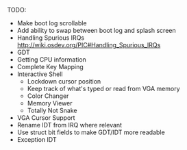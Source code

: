TODO:
* Make boot log scrollable
* Add ability to swap between boot log and splash screen
* Handling Spurious IRQs http://wiki.osdev.org/PIC#Handling_Spurious_IRQs
* GDT
* Getting CPU information
* Complete Key Mapping
* Interactive Shell
  * Lockdown cursor position
  * Keep track of what's typed or read from VGA memory
  * Color Changer
  * Memory Viewer
  * Totally Not Snake
* VGA Cursor Support
* Rename IDT from IRQ where relevant
* Use struct bit fields to make GDT/IDT more readable
* Exception IDT
